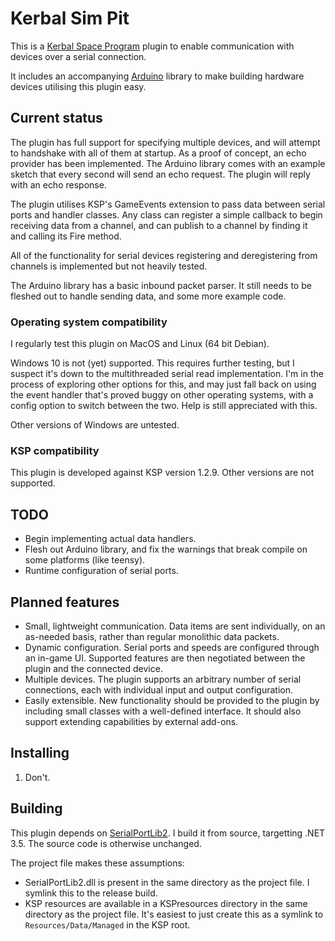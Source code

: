 # Kerbal Sim Pit

This is a [Kerbal Space Program](https://kerbalspaceprogram.com/) plugin
to enable communication with devices over a serial connection.

It includes an accompanying [Arduino](https://www.arduino.cc/) library to
make building hardware devices utilising this plugin easy.

## Current status

The plugin has full support for specifying multiple devices, and will
attempt to handshake with all of them at startup. As a proof of concept,
an echo provider has been implemented. The Arduino library comes with
an example sketch that every second will send an echo request. The plugin
will reply with an echo response.

The plugin utilises KSP's GameEvents extension to pass data between
serial ports and handler classes. Any class can register a simple callback
to begin receiving data from a channel, and can publish to a channel by
finding it and calling its Fire method.

All of the functionality for serial devices registering and deregistering
from channels is implemented but not heavily tested.

The Arduino library has a basic inbound packet parser. It still needs to be
fleshed out to handle sending data, and some more example code.

### Operating system compatibility

I regularly test this plugin on MacOS and Linux (64 bit Debian).

Windows 10 is not (yet) supported. This requires further testing, but I
suspect it's down to the multithreaded serial read implementation. I'm
in the process of exploring other options for this, and may just fall
back on using the event handler that's proved buggy on other operating
systems, with a config option to switch between the two. Help is still
appreciated with this.

Other versions of Windows are untested.

### KSP compatibility

This plugin is developed against KSP version 1.2.9. Other versions are not
supported.

## TODO

* Begin implementing actual data handlers.
* Flesh out Arduino library, and fix the warnings that break compile on
  some platforms (like teensy).
* Runtime configuration of serial ports.

## Planned features

* Small, lightweight communication. Data items are sent individually, on
an as-needed basis, rather than regular monolithic data packets.
* Dynamic configuration. Serial ports and speeds are configured through an
in-game UI. Supported features are then negotiated between the plugin and
the connected device.
* Multiple devices. The plugin supports an arbitrary number of serial
connections, each with individual input and output configuration.
* Easily extensible. New functionality should be provided to the plugin by
including small classes with a well-defined interface. It should also
support extending capabilities by external add-ons.

## Installing

1. Don't.

## Building

This plugin depends on
[SerialPortLib2](https://github.com/JTrotta/SerialPortLib2). I build it
from source, targetting .NET 3.5. The source code is otherwise unchanged.

The project file makes these assumptions:

* SerialPortLib2.dll is present in the same directory as the project file.
  I symlink this to the release build.
* KSP resources are available in a KSPresources directory in the same
  directory as the project file. It's easiest to just create this as a
  symlink to `Resources/Data/Managed` in the KSP root.
